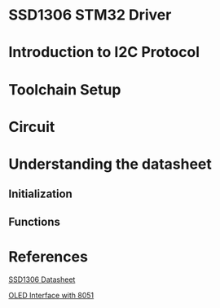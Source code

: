 # SSD1306 STM32 Driver

# Introduction to I2C Protocol

# Toolchain Setup

# Circuit

# Understanding the datasheet
## Initialization
## Functions

# References
[SSD1306 Datasheet](https://cdn-shop.adafruit.com/datasheets/SSD1306.pdf)

[OLED Interface with 8051](https://exploreembedded.com/wiki/OLED_Interface_With_8051)
